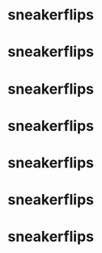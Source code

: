 # sneakerflips
# sneakerflips
# sneakerflips
# sneakerflips
# sneakerflips
# sneakerflips
# sneakerflips

